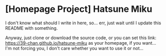 [Homepage Project] Hatsune Miku
====

I don't know what should I write in here, so... err, just wait until I update this README with something.

Anyway, just clone or download the source code, or you can set this link: https://39-chan.github.io/hatsune-miku as your homepage, if you want... I'm not forcing you, I don't care whether you want to use it or not...
